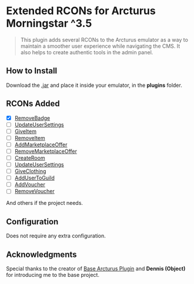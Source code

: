 # Extended RCONs for Arcturus Morningstar ^3.5 

> This plugin adds several RCONs to the Arcturus emulator as a way to maintain a smoother user experience while navigating the CMS. It also helps to create authentic tools in the admin panel.

## How to Install

Download the [.jar](https://github.com/nicollassilva/extended-arcturus-rcons/tree/master/target) and place it inside your emulator, in the **plugins** folder.

## RCONs Added

- [x] [RemoveBadge](https://github.com/nicollassilva/extended-arcturus-rcons/blob/master/src/main/java/nicollassilva/extended/rcons/RemoveBadge.java)
- [ ] [UpdateUserSettings]()
- [ ] [GiveItem]()
- [ ] [RemoveItem]()
- [ ] [AddMarketplaceOffer]()
- [ ] [RemoveMarketplaceOffer]()
- [ ] [CreateRoom]()
- [ ] [UpdateUserSettings]()
- [ ] [GiveClothing]()
- [ ] [AddUserToGuild]()
- [ ] [AddVoucher]()
- [ ] [RemoveVoucher]()

And others if the project needs.

## Configuration

Does not require any extra configuration.

## Acknowledgments

Special thanks to the creator of [Base Arcturus Plugin](https://github.com/Habway-no/base-plugin) and **Dennis (Object)** for introducing me to the base project.